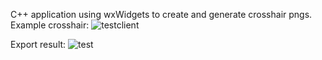 C++ application using wxWidgets to create and generate crosshair pngs.
Example crosshair:
![testclient](https://github.com/swuj/Crosshair-maker/assets/111818714/26c35897-6ccb-4f18-b481-95f2fbe0f98c)

Export result:
![test](https://github.com/swuj/Crosshair-maker/assets/111818714/1ab2e230-81ba-4197-bb40-5644d693ec5d)
